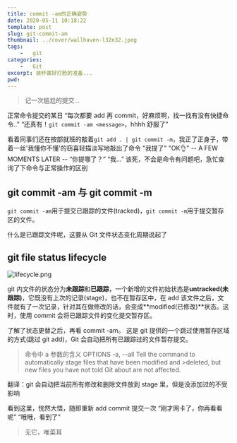 ```yaml
---
title: commit -am的正确姿势
date: 2020-05-11 10:18:22
template: post
slug: git-commit-am
thumbnail: ../cover/wallhaven-l32e32.jpeg
tags: 
	-	git
categories:
	-	Git
excerpt: 装杯做好打脸的准备...
pwd: 
---
```


> 记一次尴尬的提交...

正常命令提交的某日
“每次都要 add 再 commit，好麻烦啊，找一找有没有快捷命令..”
“还真有！`git commit -am <message>`，hhhh 舒服了”

看着同事们还在按部就班的敲着`git add . | git commit -m`，我正了正身子，带着一丝'我懂你不懂'的窃喜轻描淡写地敲出了命令
"我提了"
"OK👌"
-- A FEW MOMENTS LATER --
“你提哪了？”
“我...”
该死，不会是命令有问题吧，急忙查询了下命令与正常操作的区别

## git commit -am 与 git commit -m

`git commit -am`用于提交已跟踪的文件(tracked)，`git commit -m`用于提交暂存区的文件。

什么是已跟踪文件呢，这要从 Git 文件状态变化周期说起了

## git file status lifecycle

![lifecycle.png](https://i.loli.net/2020/05/11/WHxyFlS38t9ivcX.png)

git 内文件的状态分为**未跟踪**和**已跟踪**，一个新增的文件初始状态是**untracked(未跟踪)**，它既没有上次的记录(stage)，也不在暂存区中，在 add 该文件之后，文件就有了一次记录，针对其在做修改的话，会变成**modified(已修改)**状态。这时，使用 commit 会将已跟踪文件的变化提交暂存区。

了解了状态更替之后，再看 commit -am。
这是 git 提供的一个跳过使用暂存区域的方式(跳过 git add)，Git 会自动把所有已跟踪过的文件暂存提交。

> 命令中 a 参数的含义
> OPTIONS
> -a, --all
> Tell the command to automatically stage files that have been modified and >deleted, but new files you have not told Git about are not affected.

翻译：git 会自动把当前所有修改和删除文件放到 stage 里，但是没添加过的不受影响

看到这里，恍然大悟，随即重新 add commit 提交一次
“刚才网卡了，你再看看呢”
“哦哦，看到了”

> 无它，唯菜耳
